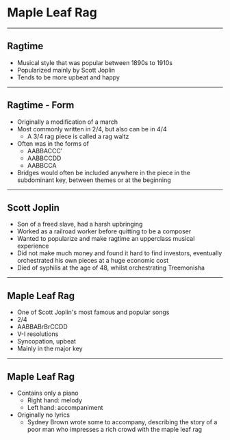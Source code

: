 
# Maple Leaf Rag

---

## Ragtime

- Musical style that was popular between 1890s to 1910s
- Popularized mainly by Scott Joplin
- Tends to be more upbeat and happy

---

## Ragtime - Form

- Originally a modification of a march
- Most commonly written in 2/4, but also can be in 4/4
	- A 3/4 rag piece is called a rag waltz
- Often was in the forms of
	- AABBACCC′
	- AABBCCDD
	- AABBCCA
- Bridges would often be included anywhere in the piece in the subdominant key, between themes or at the beginning

---

## Scott Joplin

- Son of a freed slave, had a harsh upbringing
- Worked as a railroad worker before quitting to be a composer
- Wanted to popularize and make ragtime an upperclass musical experience
- Did not make much money and found it hard to find investors, eventually orchestrated his own pieces at a huge economic cost
- Died of syphilis at the age of 48, whilst orchestrating Treemonisha

---

## Maple Leaf Rag

- One of Scott Joplin's most famous and popular songs
- 2/4
- AABBABrBrCCDD
- V-I resolutions
- Syncopation, upbeat
- Mainly in the major key

---

## Maple Leaf Rag

- Contains only a piano
	- Right hand: melody
	- Left hand: accompaniment
- Originally no lyrics
	- Sydney Brown wrote some to accompany, describing the story of a poor man who impresses a rich crowd with the maple leaf rag
